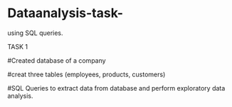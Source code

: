 # Dataanalysis-task-
using SQL queries.

TASK 1

#Created database of a company

#creat three tables (employees, products, customers)

#SQL Queries to extract data from database and perform exploratory data analysis.
